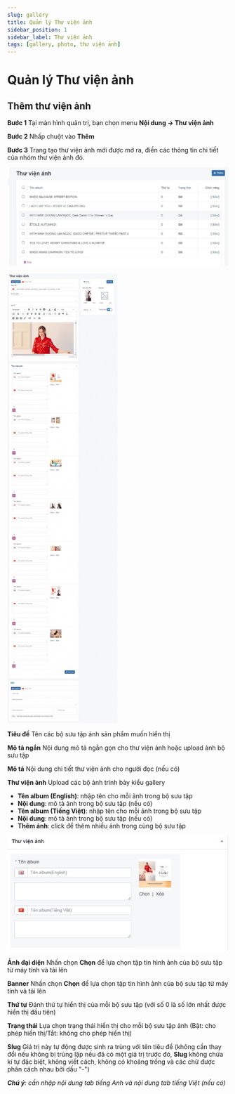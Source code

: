 ```yaml
---
slug: gallery
title: Quản lý Thư viện ảnh
sidebar_position: 1
sidebar_label: Thư viện ảnh
tags: [gallery, photo, thư viện ảnh]
---
```

# Quản lý Thư viện ảnh

## Thêm thư viện ảnh

**Bước 1** Tại màn hình quản trị, bạn chọn menu **Nội dung -> Thư viện ảnh**

**Bước 2** Nhấp chuột vào **Thêm**

**Bước 3** Trang tạo thư viện ảnh mới được mở ra, điền các thông tin chi tiết của nhóm thư viện ảnh đó.

![ql-thu-vien-anh-2.jpg (51 KB)](img/ql-thu-vien-anh-2.jpg)

![ql-thu-vien-anh-3.jpg (66 KB)](img/ql-thu-vien-anh-3.jpg)

**Tiêu đề** Tên các bộ sưu tập ảnh sản phẩm muốn hiển thị

**Mô tả ngắn** Nội dung mô tả ngắn gọn cho thư viện ảnh hoặc upload ảnh bộ sưu tập

**Mô tả** Nội dung chi tiết thư viện ảnh cho người đọc (nếu có)

**Thư viện ảnh** Upload các bộ ảnh trình bày kiểu gallery

*   **Tên album (English)**: nhập tên cho mỗi ảnh trong bộ sưu tập
*   **Nội dung**: mô tả ảnh trong bộ sưu tập (nếu có)
*   **Tên album (Tiếng Việt)**: nhập tên cho mỗi ảnh trong bộ sưu tập
*   **Nội dung**: mô tả ảnh trong bộ sưu tập (nếu có)
*   **Thêm ảnh**: click để thêm nhiều ảnh trong cùng bộ sưu tập

![ql-thu-vien-anh-4.jpg (16 KB)](img/ql-thu-vien-anh-4.jpg)

**Ảnh đại diện** Nhấn chọn **Chọn** để lựa chọn tập tin hình ảnh của bộ sưu tập từ máy tính và tải lên

**Banner** Nhấn chọn **Chọn** để lựa chọn tập tin hình ảnh của bộ sưu tập từ máy tính và tải lên

**Thứ tự** Đánh thứ tự hiển thị của mỗi bộ sưu tập (với số 0 là số lớn nhất được hiển thị đầu tiên)

**Trạng thái** Lựa chọn trạng thái hiển thị cho mỗi bộ sưu tập ảnh (Bật: cho phép hiển thị/Tắt: không cho phép hiển thị)

**Slug** Giá trị này tự động được sinh ra trùng với tên tiêu đề (không cần thay đổi nếu không bị trùng lặp nếu đã có một giá trị trước đó, **Slug** không chứa kí tự đặc biệt, không viết cách, không có khoảng trống và các chữ được phân cách nhau bởi dấu "-")

_**Chú ý**: cần nhập nội dung tab tiếng Anh và nội dung tab tiếng Việt (nếu có)_